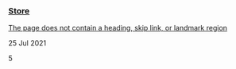 ### [Store](https://lighthouse.picfair.com/cerico.picfair.com.html)

[The page does not contain a heading, skip link, or landmark region](https://github.com/picfair/fleetnation/pull/3143)

25 Jul 2021

5
